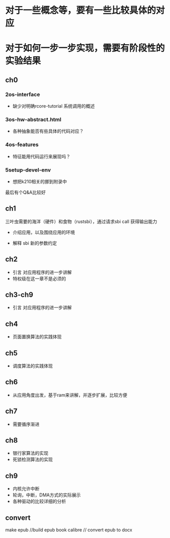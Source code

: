 # 对于一些概念等，要有一些比较具体的对应
# 对于如何一步一步实现，需要有阶段性的实验结果

## ch0
### 2os-interface
- 缺少对明确rcore-tutorial 系统调用的概述

### 3os-hw-abstract.html
- 各种抽象能否有些具体的代码对应？

### 4os-features
- 特征能用代码运行来展现吗？

### 5setup-devel-env
- 想把k210相关的挪到附录中

最后有个Q&A比较好


## ch1

三叶虫需要的海洋（硬件）和食物（rustsbi），通过请求sbi call 获得输出能力

- 介绍应用，以及围绕应用的环境

- 解释 sbi 新的参数约定

## ch2
- 引言 对应用程序的进一步讲解
- 特权级在这一章不是必须的

## ch3-ch9
- 引言 对应用程序的进一步讲解

## ch4
- 页面置换算法的实践体现

## ch5 
- 调度算法的实践体现

## ch6
-  从应用角度出发，基于ram来讲解，并逐步扩展，比较方便

## ch7
- 需要循序渐进

## ch8
- 银行家算法的实现
- 死锁检测算法的实现

## ch9 
- 内核允许中断
- 轮询，中断，DMA方式的实际展示
- 各种驱动的比较详细的分析

## convert
make epub //build epub book
calibre // convert epub to docx
